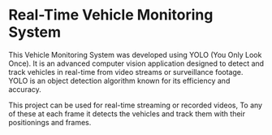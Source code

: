 # Real-Time Vehicle Monitoring System

<p>
  This Vehicle Monitoring System was developed using YOLO (You Only Look Once). It is an advanced computer vision application designed to detect and track vehicles in real-time from video streams or surveillance footage. YOLO is an object detection algorithm known for its efficiency and accuracy.
</p>

<p> This project can be used for real-time streaming or recorded videos, To any of these at each frame it detects the vehicles and track them with their positionings and frames.</p>
